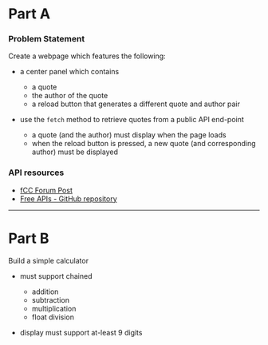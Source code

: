 # Part A 

### Problem Statement

Create a webpage which features the following:

- a center panel which contains 
    - a quote 
    - the author of the quote
    - a reload button that generates a different quote and author pair 

- use the `fetch` method to retrieve quotes from a public API end-point
    - a quote (and the author) must display when the page loads 
    - when the reload button is pressed, a new quote (and corresponding author) must be displayed 


### API resources 

- [fCC Forum Post](https://forum.freecodecamp.org/t/free-api-inspirational-quotes-json-with-code-examples/311373)
- [Free APIs - GitHub repository](https://github.com/public-apis/public-apis)

***

# Part B

Build a simple calculator 

- must support chained
    - addition
    - subtraction
    - multiplication
    - float division

- display must support at-least 9 digits 
